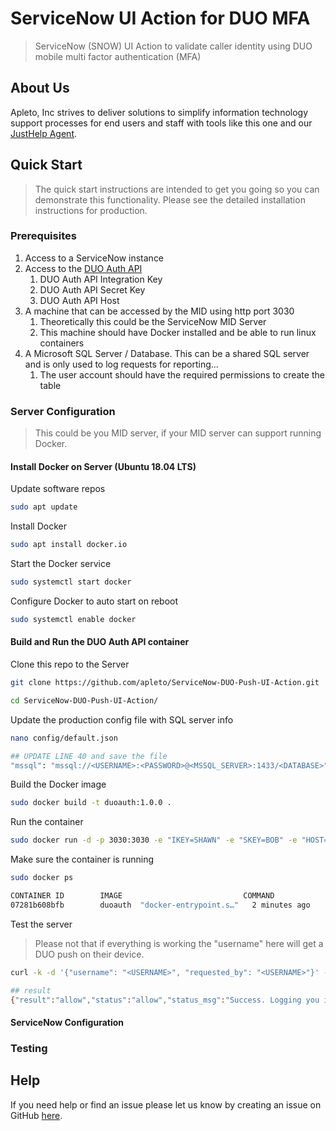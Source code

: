 # ServiceNow UI Action for DUO MFA

> ServiceNow (SNOW) UI Action to validate caller identity using DUO mobile multi factor authentication (MFA)

## About Us
Apleto, Inc strives to deliver solutions to simplify information technology support processes for end users and staff with tools like this one and our [JustHelp Agent](https://www.apleto.com/justhelp).



## Quick Start
> The quick start instructions are intended to get you going so you can demonstrate this functionality.  Please see the detailed installation instructions for production.

### Prerequisites
1.  Access to a ServiceNow instance
2.  Access to the [DUO Auth API](https://duo.com/docs/authapi)
    1.  DUO Auth API Integration Key
    2.  DUO Auth API Secret Key
    3.  DUO Auth API Host
3.  A machine that can be accessed by the MID using http port 3030
    1.  Theoretically this could be the ServiceNow MID Server
    2.  This machine should have Docker installed and be able to run linux containers
4.  A Microsoft SQL Server / Database.  This can be a shared SQL server and is only used to log requests for reporting...
    1.  The user account should have the required permissions to create the table

### Server Configuration

> This could be you MID server, if your MID server can support running Docker.

#### Install Docker on Server (Ubuntu 18.04 LTS)

Update software repos

```bash
sudo apt update
```

Install Docker

```bash
sudo apt install docker.io
```

Start the Docker service

```bash
sudo systemctl start docker
```

Configure Docker to auto start on reboot

```bash
sudo systemctl enable docker
```

#### Build and Run the DUO Auth API container

Clone this repo to the Server

```bash
git clone https://github.com/apleto/ServiceNow-DUO-Push-UI-Action.git

cd ServiceNow-DUO-Push-UI-Action/
```

Update the production config file with SQL server info

```bash
nano config/default.json

## UPDATE LINE 40 and save the file
"mssql": "mssql://<USERNAME>:<PASSWORD>@<MSSQL_SERVER>:1433/<DATABASE>"
```

Build the Docker image

```bash
sudo docker build -t duoauth:1.0.0 .
```

Run the container

```bash
sudo docker run -d -p 3030:3030 -e "IKEY=SHAWN" -e "SKEY=BOB" -e "HOST=asdf" duoauth:1.0.0
```

Make sure the container is running

```bash
sudo docker ps

CONTAINER ID        IMAGE                           COMMAND                  CREATED             STATUS              PORTS                              NAMES
07281b608bfb        duoauth  "docker-entrypoint.s…"   2 minutes ago       Up 2 minutes        3000/tcp, 0.0.0.0:3030->3030/tcp   gallant_mcclintock
```

Test the server
> Please not that if everything is working the "username" here will get a DUO push on their device.

```bash
curl -k -d '{"username": "<USERNAME>", "requested_by": "<USERNAME>"}' -H 'Content-Type: application/json' http://localhost:3030/auth

## result
{"result":"allow","status":"allow","status_msg":"Success. Logging you in..."}

```


#### ServiceNow Configuration


### Testing


## Help

If you need help or find an issue please let us know by creating an issue on GitHub [here](https://github.com/apleto/ServiceNow-DUO-Push-UI-Action/issues/new).
